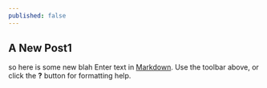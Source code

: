 ```yaml
---
published: false
---
```

## A New Post1

so here is some new blah Enter text in [Markdown](http://daringfireball.net/projects/markdown/). Use the toolbar above, or click the **?** button for formatting help.
